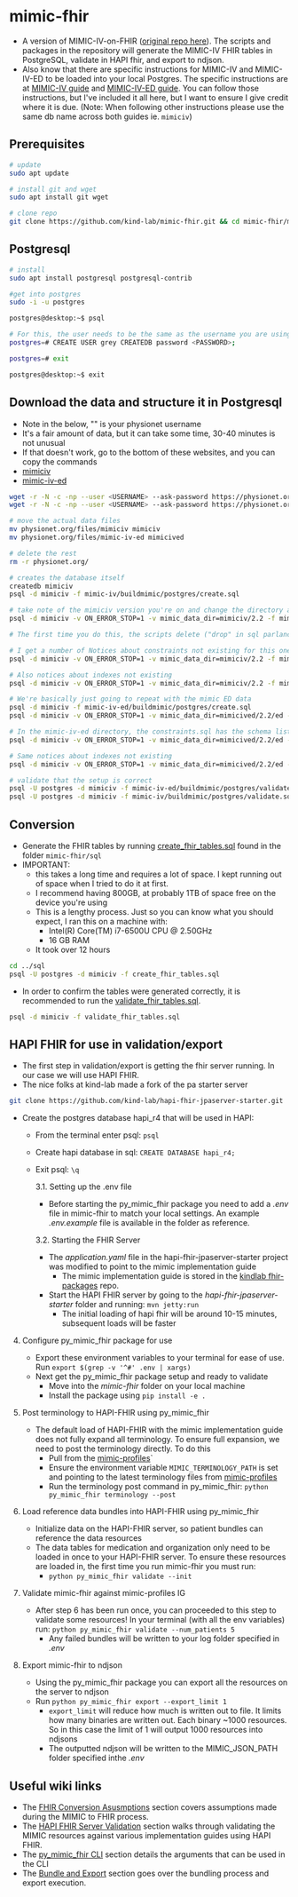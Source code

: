 # mimic-fhir

- A version of MIMIC-IV-on-FHIR ([original repo here](https://github.com/kind-lab/mimic-fhir)). The scripts and packages in the repository will generate the MIMIC-IV FHIR tables in PostgreSQL, validate in HAPI fhir, and export to ndjson.
- Also know that there are specific instructions for MIMIC-IV and MIMIC-IV-ED to be loaded into your local Postgres. The specific instructions are at [MIMIC-IV guide](https://github.com/MIT-LCP/mimic-code/tree/main/mimic-iv/buildmimic/postgres) and [MIMIC-IV-ED guide](https://github.com/MIT-LCP/mimic-code/tree/main/mimic-iv-ed/buildmimic/postgres). You can follow those instructions, but I've included it all here, but I want to ensure I give credit where it is due. (Note: When following other instructions please use the same db name across both guides ie. `mimiciv`)

## Prerequisites

```sh
# update
sudo apt update

# install git and wget
sudo apt install git wget

# clone repo
git clone https://github.com/kind-lab/mimic-fhir.git && cd mimic-fhir/mimic-code
```

## Postgresql
```sh
# install
sudo apt install postgresql postgresql-contrib

#get into postgres
sudo -i -u postgres
```

```sh 
postgres@desktop:~$ psql
```


```sh
# For this, the user needs to be the same as the username you are using on the current computer you're using
postgres=# CREATE USER grey CREATEDB password <PASSWORD>;

postgres=# exit
```

```sh
postgres@desktop:~$ exit
```

## Download the data and structure it in Postgresql

- Note in the below, "<USERNAME>" is your physionet username
- It's a fair amount of data, but it can take some time, 30-40 minutes is not unusual
- If that doesn't work, go to the bottom of these websites, and you can copy the commands
- [mimiciv](https://physionet.org/content/mimiciv/2.2/)
- [mimic-iv-ed](https://physionet.org/content/mimic-iv-ed/2.2/)

```sh
wget -r -N -c -np --user <USERNAME> --ask-password https://physionet.org/files/mimiciv/2.2/
wget -r -N -c -np --user <USERNAME> --ask-password https://physionet.org/files/mimic-iv-ed/2.2/

# move the actual data files
mv physionet.org/files/mimiciv mimiciv 
mv physionet.org/files/mimic-iv-ed mimicived

# delete the rest
rm -r physionet.org/

# creates the database itself
createdb mimiciv
psql -d mimiciv -f mimic-iv/buildmimic/postgres/create.sql

# take note of the mimiciv version you're on and change the directory accordingly, this one takes a while
psql -d mimiciv -v ON_ERROR_STOP=1 -v mimic_data_dir=mimiciv/2.2 -f mimic-iv/buildmimic/postgres/load_gz.sql

# The first time you do this, the scripts delete ("drop" in sql parlance) things before you create them to remove old versions. This produces a warning, you can safely ignore it

# I get a number of Notices about constraints not existing for this one
psql -d mimiciv -v ON_ERROR_STOP=1 -v mimic_data_dir=mimiciv/2.2 -f mimic-iv/buildmimic/postgres/constraint.sql

# Also notices about indexes not existing
psql -d mimiciv -v ON_ERROR_STOP=1 -v mimic_data_dir=mimiciv/2.2 -f mimic-iv/buildmimic/postgres/index.sql

# We're basically just going to repeat with the mimic ED data
psql -d mimiciv -f mimic-iv-ed/buildmimic/postgres/create.sql
psql -d mimiciv -v ON_ERROR_STOP=1 -v mimic_data_dir=mimicived/2.2/ed -f mimic-iv-ed/buildmimic/postgres/load_gz.sql

# In the mimic-iv-ed directory, the constraints.sql has the schema listed as mimic_ed, instead of mimiciv_ed, which is the schema in the other files. In this repo I've changed, but if you go with the original repo, you'll probably have to change it
psql -d mimiciv -v ON_ERROR_STOP=1 -v mimic_data_dir=mimicived/2.2/ed -f mimic-iv-ed/buildmimic/postgres/constraint.sql

# Same notices about indexes not existing
psql -d mimiciv -v ON_ERROR_STOP=1 -v mimic_data_dir=mimicived/2.2/ed -f mimic-iv-ed/buildmimic/postgres/index.sql

# validate that the setup is correct
psql -U postgres -d mimiciv -f mimic-iv-ed/buildmimic/postgres/validate.sql
psql -U postgres -d mimiciv -f mimic-iv/buildmimic/postgres/validate.sql
```

## Conversion

- Generate the FHIR tables by running [create_fhir_tables.sql](https://github.com/kind-lab/mimic-fhir/blob/main/sql/create_fhir_tables.sql) found in the folder `mimic-fhir/sql`
- IMPORTANT: 
  - this takes a long time and requires a lot of space. I kept running out of space when I tried to do it at first.
  - I recommend having 800GB, at probably 1TB of space free on the device you're using
  - This is a lengthy process. Just so you can know what you should expect, I ran this on a machine with:
    - Intel(R) Core(TM) i7-6500U CPU @ 2.50GHz
    - 16 GB RAM
  - It took over 12 hours

```sh
cd ../sql
psql -U postgres -d mimiciv -f create_fhir_tables.sql
```

- In order to confirm the tables were generated correctly, it is recommended to run the [validate_fhir_tables.sql](https://github.com/kind-lab/mimic-fhir/blob/main/sql/validate_fhir_tables.sql).

```sh
psql -d mimiciv -f validate_fhir_tables.sql
```

## HAPI FHIR for use in validation/export

- The first step in validation/export is getting the fhir server running. In our case we will use HAPI FHIR.
- The nice folks at kind-lab made a fork of the pa starter server

```sh
git clone https://github.com/kind-lab/hapi-fhir-jpaserver-starter.git
```

- Create the postgres database hapi_r4 that will be used in HAPI: 
  - From the terminal enter psql: `psql`
  - Create hapi database in sql: `CREATE DATABASE hapi_r4;`
  - Exit psql: `\q`
  

    3.1. Setting up the .env file
      - Before starting the py_mimic_fhir package you need to add a *.env* file in mimic-fhir to match your local settings. An example *.env.example* file is available in the folder as reference. 


    3.2. Starting the FHIR Server
      - The *application.yaml* file in the hapi-fhir-jpaserver-starter project was modified to point to the mimic implementation guide
        - The mimic implementation guide is stored in the [kindlab fhir-packages](https://github.com/kind-lab/fhir-packages) repo.
      - Start the HAPI FHIR server by going to the *hapi-fhir-jpaserver-starter* folder and running: `mvn jetty:run`
        - The initial loading of hapi fhir will be around 10-15 minutes, subsequent loads will be faster

4. Configure py_mimic_fhir package for use
    - Export these environment variables to your terminal for ease of use. Run `export $(grep -v '^#' .env | xargs)`
    - Next get the py_mimic_fhir package setup and ready to validate
      - Move into the *mimic-fhir* folder on your local machine
      - Install the package using `pip install -e .`


5.  Post terminology to HAPI-FHIR using py_mimic_fhir

    - The default load of HAPI-FHIR with the mimic implementation guide does not fully expand all terminology. To ensure full expansion, we need to post the terminology directly. To do this
        - Pull from the [mimic-profiles](https://github.com/kind-lab/mimic-profiles)`
        - Ensure the environment variable `MIMIC_TERMINOLOGY_PATH` is set and pointing to the latest terminology files from [mimic-profiles](https://github.com/kind-lab/mimic-profiles/tree/main/input/resources)
        - Run the terminology post command in py_mimic_fhir: `python py_mimic_fhir terminology --post`

6.  Load reference data bundles into HAPI-FHIR using py_mimic_fhir

    - Initialize data on the HAPI-FHIR server, so patient bundles can reference the data resources
    - The data tables for medication and organization only need to be loaded in once to your HAPI-FHIR server. To ensure these resources are loaded in, the first time you run mimic-fhir you must run:
        - `python py_mimic_fhir validate --init`


7. Validate mimic-fhir against mimic-profiles IG  
      - After step 6 has been run once, you can proceeded to this step to validate some resources! In your terminal (with all the env variables) run: `python py_mimic_fhir validate --num_patients 5`
        - Any failed bundles will be written to your log folder specified in *.env*



8. Export mimic-fhir to ndjson
    - Using the py_mimic_fhir package you can export all the resources on the server to ndjson
    - Run `python py_mimic_fhir export --export_limit 1`
      - `export_limit` will reduce how much is written out to file. It limits how many binaries are written out. Each binary ~1000 resources. So in this case the limit of 1 will output 1000 resources into ndjsons 
      - The outputted ndjson will be written to the MIMIC_JSON_PATH folder specified inthe *.env*


## Useful wiki links
- The [FHIR Conversion Asusmptions](https://github.com/kind-lab/mimic-fhir/wiki/FHIR-Conversion-Assumptions) section covers assumptions made during the MIMIC to FHIR process.
- The [HAPI FHIR Server Validation](https://github.com/kind-lab/mimic-fhir/wiki/HAPI-FHIR-Server-Validation) section walks through validating the MIMIC resources against various implementation guides using HAPI FHIR.
- The [py_mimic_fhir CLI](https://github.com/kind-lab/mimic-fhir/wiki/py_mimic_fhir-CLI) section details the arguments that can be used in the CLI
- The [Bundle and Export](https://github.com/kind-lab/mimic-fhir/wiki/HAPI-Bundles-and-Export) section goes over the bundling process and export execution.